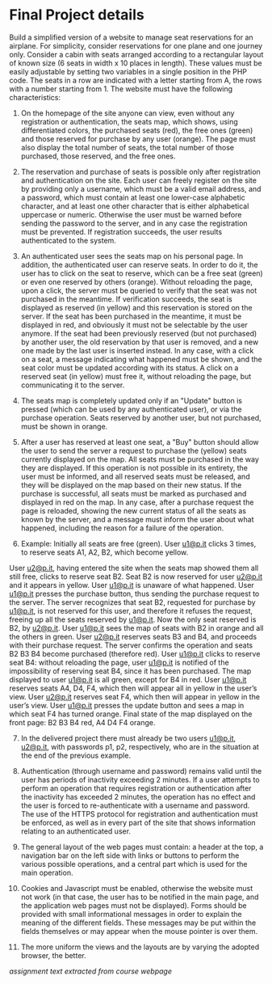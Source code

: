 # Final Project details

Build a simplified version of a website to manage seat reservations for an airplane. For simplicity, consider reservations for one plane and one journey only. Consider a cabin with seats arranged according to a rectangular layout of known size (6 seats in width x 10 places in length). These values must be easily adjustable by setting two variables in a single position in the PHP code. The seats in a row are indicated with a letter starting from A, the rows with a number starting from 1. The website must have the following characteristics:

1. On the homepage of the site anyone can view, even without any registration or authentication, the seats map, which shows, using differentiated colors, the purchased seats (red), the free ones (green) and those reserved for purchase by any user (orange). The page must also display the total number of seats, the total number of those purchased, those reserved, and the free ones.

2. The reservation and purchase of seats is possible only after registration and authentication on the site. Each user can freely register on the site by providing only a username, which must be a valid email address, and a password, which must contain at least one lower-case alphabetic character, and at least one other character that is either alphabetical uppercase or numeric. Otherwise the user must be warned before sending the password to the server, and in any case the registration must be prevented. If registration succeeds, the user results authenticated to the system.

3. An authenticated user sees the seats map on his personal page. In addition, the authenticated user can reserve seats. In order to do it, the user has to click on the seat to reserve, which can be a free seat (green) or even one reserved by others (orange). Without reloading the page, upon a click, the server must be queried to verify that the seat was not purchased in the meantime. If verification succeeds, the seat is displayed as reserved (in yellow) and this reservation is stored on the server. If the seat has been purchased in the meantime, it must be displayed in red, and obviously it must not be selectable by the user anymore. If the seat had been previously reserved (but not purchased) by another user, the old reservation by that user is removed, and a new one made by the last user is inserted instead. In any case, with a click on a seat, a message indicating what happened must be shown, and the seat color must be updated according with its status. A click on a reserved seat (in yellow) must free it, without reloading the page, but communicating it to the server.

4. The seats map is completely updated only if an "Update" button is pressed (which can be used by any authenticated user), or via the purchase operation. Seats reserved by another user, but not purchased, must be shown in orange.

5. After a user has reserved at least one seat, a "Buy" button should allow the user to send the server a request to purchase the (yellow) seats currently displayed on the map. All seats must be purchased in the way they are displayed. If this operation is not possible in its entirety, the user must be informed, and all reserved seats must be released, and they will be displayed on the map based on their new status. If the purchase is successful, all seats must be marked as purchased and displayed in red on the map. In any case, after a purchase request the page is reloaded, showing the new current status of all the seats as known by the server, and a message must inform the user about what happened, including the reason for a failure of the operation.

6. Example:
Initially all seats are free (green).
User u1@p.it clicks 3 times, to reserve seats A1, A2, B2, which become yellow.

User u2@p.it, having entered the site when the seats map showed them all still free, clicks to reserve seat B2. Seat B2 is now reserved for user u2@p.it and it appears in yellow. User u1@p.it is unaware of what happened.
User u1@p.it presses the purchase button, thus sending the purchase request to the server. The server recognizes that seat B2, requested for purchase by u1@p.it, is not reserved for this user, and therefore it refuses the request, freeing up all the seats reserved by u1@p.it. Now the only seat reserved is B2, by u2@p.it. User u1@p.it sees the map of seats with B2 in orange and all the others in green.
User u2@p.it reserves seats B3 and B4, and proceeds with their purchase request. The server confirms the operation and seats B2 B3 B4 become purchased (therefore red).
User u1@p.it clicks to reserve seat B4: without reloading the page, user u1@p.it is notified of the impossibility of reserving seat B4, since it has been purchased. The map displayed to user u1@p.it is all green, except for B4 in red.
User u1@p.it reserves seats A4, D4, F4, which then will appear all in yellow in the user’s view. User u2@p.it reserves seat F4, which then will appear in yellow in the user’s view.
User u1@p.it presses the update button and sees a map in which seat F4 has turned orange. Final state of the map displayed on the front page: B2 B3 B4 red, A4 D4 F4 orange.

7. In the delivered project there must already be two users u1@p.it, u2@p.it, with passwords p1, p2, respectively, who are in the situation at the end of the previous example.

8. Authentication (through username and password) remains valid until the user has periods of inactivity exceeding 2 minutes. If a user attempts to perform an operation that requires registration or authentication after the inactivity has exceeded 2 minutes, the operation has no effect and the user is forced to re-authenticate with a username and password. The use of the HTTPS protocol for registration and authentication must be enforced, as well as in every part of the site that shows information relating to an authenticated user.

9. The general layout of the web pages must contain: a header at the top, a navigation bar on the left side with links or buttons to perform the various possible operations, and a central part which is used for the main operation.

10. Cookies and Javascript must be enabled, otherwise the website must not work (in that case, the user has to be notified in the main page, and the application web pages must not be displayed). Forms should be provided with small informational messages in order to explain the meaning of the different fields. These messages may be put within the fields themselves or may appear when the mouse pointer is over them.

11. The more uniform the views and the layouts are by varying the adopted browser, the better.


*assignment text extracted from course webpage*
